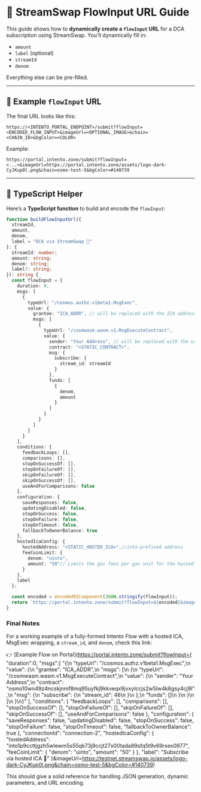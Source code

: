 # 📄 StreamSwap FlowInput URL Guide

This guide shows how to **dynamically create a `flowInput` URL** for a DCA subscription using StreamSwap. You'll dynamically fill in:

* `amount`
* `label` (optional)
* `streamId`
* `denom`

Everything else can be pre-filled.

---

## 🔗 Example `flowInput` URL

The final URL looks like this:

```
https://<INTENTO_PORTAL_ENDPOINT>/submit?flowInput=<ENCODED_FLOW_INPUT>&imageUrl=<OPTIONAL_IMAGE>&chain=<CHAIN_ID>&bgColor=<COLOR>
```

Example:

```plaintext
https://portal.intento.zone/submit?flowInput=<...>&imageUrl=https://portal.intento.zone/assets/logo-dark-CyJKup0l.png&chain=osmo-test-5&bgColor=#140739
```


---

## 🧰 TypeScript Helper

Here’s a **TypeScript function** to build and encode the `flowInput`:

```ts
function buildFlowInputUrl({
  streamId,
  amount,
  denom,
  label = "DCA via StreamSwap 🚀"
}: {
  streamId: number;
  amount: string;
  denom: string;
  label?: string;
}): string {
  const flowInput = {
    duration: 0,
    msgs: [
      {
        typeUrl: "/cosmos.authz.v1beta1.MsgExec",
        value: {
          grantee: "ICA_ADDR", // will be replaced with the ICA address automatically
          msgs: [
            {
              typeUrl: "/cosmwasm.wasm.v1.MsgExecuteContract",
              value: {
                sender: "Your Address", // will be replaced with the user's Osmosis address automatically
                contract: "<STATIC_CONTRACT>",
                msg: {
                  subscribe: {
                    stream_id: streamId
                  }
                },
                funds: [
                  {
                    denom,
                    amount
                  }
                ]
              }
            }
          ]
        }
      }
    ],
    conditions: {
      feedbackLoops: [],
      comparisons: [],
      stopOnSuccessOf: [],
      stopOnFailureOf: [],
      skipOnFailureOf: [],
      skipOnSuccessOf: [],
      useAndForComparisons: false
    },
    configuration: {
      saveResponses: false,
      updatingDisabled: false,
      stopOnSuccess: false,
      stopOnFailure: false,
      stopOnTimeout: false,
      fallbackToOwnerBalance: true
    },
    hostedIcaConfig: {
      hostedAddress: "<STATIC_HOSTED_ICA>",//into-prefixed address
      feeCoinLimit: {
        denom: "uinto",
        amount: "50"// Limits the gas fees per gas unit for the hosted ICA
      }
    },
    label
  };

  const encoded = encodeURIComponent(JSON.stringify(flowInput));
  return `https://portal.intento.zone/submit?flowInput=${encoded}&imageUrl=https://portal.intento.zone/assets/logo-dark-CyJKup0l.png&chain=osmo-test-5&bgColor=#140739`;
}
```

### Final Notes

For a working example of a fully-formed Intento Flow with a hosted ICA, MsgExec wrapping, a `stream_id`, and `denom`, check this link:

👉 [Example Flow on Portal](https://portal.intento.zone/submit?flowInput={
  "duration":0,
  "msgs":[
    "{\n  \"typeUrl\": \"/cosmos.authz.v1beta1.MsgExec\",\n  \"value\": {\n    \"grantee\": \"ICA_ADDR\",\n    \"msgs\": [\n      {\n        \"typeUrl\": \"/cosmwasm.wasm.v1.MsgExecuteContract\",\n        \"value\": {\n          \"sender\": \"Your Address\",\n          \"contract\": \"osmo10wn49z4ncskjnmf8mq95uyfkj9kkveqx9jvxylccjs2w5lw4k6gsy4cj9l\",\n          \"msg\": {\n            \"subscribe\": {\n              \"stream_id\": 46\n            }\n          },\n          \"funds\": []\n        }\n      }\n    ]\n  }\n}"
  ],
  "conditions": {
    "feedbackLoops": [],
    "comparisons": [],
    "stopOnSuccessOf": [],
    "stopOnFailureOf": [],
    "skipOnFailureOf": [],
    "skipOnSuccessOf": [],
    "useAndForComparisons": false
  },
  "configuration": {
    "saveResponses": false,
    "updatingDisabled": false,
    "stopOnSuccess": false,
    "stopOnFailure": false,
    "stopOnTimeout": false,
    "fallbackToOwnerBalance": true
  },
  "connectionId": "connection-2",
  "hostedIcaConfig": {
    "hostedAddress": "into1p9ccttjgzh5wlewm5s55qk73j9ccjt27x00tada89sfq5t9v69rsex0977",
    "feeCoinLimit": {
      "denom": "uinto",
      "amount": "50"
    }
  },
  "label": "Subscribe via hosted ICA 🎯"
}&imageUrl=https://testnet.streamswap.io/assets/logo-dark-CyJKup0l.png&chain=osmo-test-5&bgColor=#140739)

This should give a solid reference for handling JSON generation, dynamic parameters, and URL encoding.


